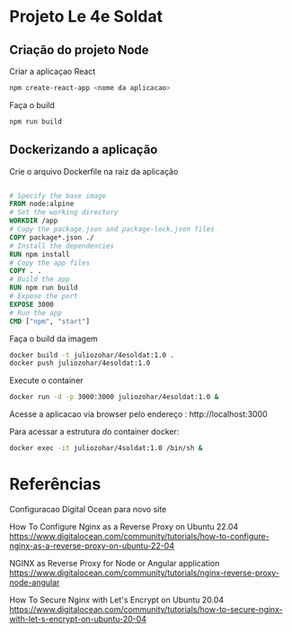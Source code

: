 # Projeto Le 4e Soldat 

## Criação do projeto Node 

Criar a aplicaçao React 

```bash
npm create-react-app <nome da aplicacao>
```

Faça o build 

```bash 
npm run build
```


## Dockerizando a aplicação

Crie o arquivo Dockerfile na raiz da aplicação

```dockerfile

# Specify the base image
FROM node:alpine
# Set the working directory
WORKDIR /app
# Copy the package.json and package-lock.json files
COPY package*.json ./
# Install the dependencies
RUN npm install
# Copy the app files
COPY . .
# Build the app
RUN npm run build
# Expose the port
EXPOSE 3000
# Run the app
CMD ["npm", "start"]
```
Faça o build da imagem 

```bash
docker build -t juliozohar/4esoldat:1.0 .
docker push juliozohar/4esoldat:1.0
```

Execute o container 

```bash
docker run -d -p 3000:3000 juliozohar/4esoldat:1.0 &
```

Acesse a aplicacao via browser pelo endereço : http://localhost:3000

Para acessar a estrutura do container docker: 

```bash
docker exec -it juliozohar/4soldat:1.0 /bin/sh &
```


# Referências

Configuracao Digital Ocean para novo site

How To Configure Nginx as a Reverse Proxy on Ubuntu 22.04
https://www.digitalocean.com/community/tutorials/how-to-configure-nginx-as-a-reverse-proxy-on-ubuntu-22-04

NGINX as Reverse Proxy for Node or Angular application
https://www.digitalocean.com/community/tutorials/nginx-reverse-proxy-node-angular

How To Secure Nginx with Let's Encrypt on Ubuntu 20.04
https://www.digitalocean.com/community/tutorials/how-to-secure-nginx-with-let-s-encrypt-on-ubuntu-20-04

